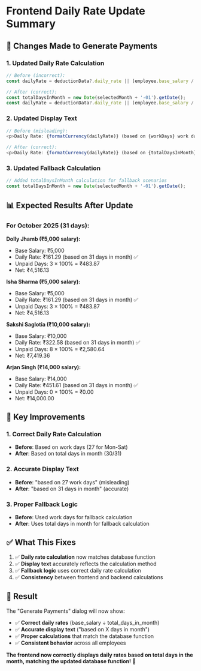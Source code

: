 # Frontend Daily Rate Update Summary

## 🎯 **Changes Made to Generate Payments**

### **1. Updated Daily Rate Calculation**
```typescript
// Before (incorrect):
const dailyRate = deductionData?.daily_rate || (employee.base_salary / workDays);

// After (correct):
const totalDaysInMonth = new Date(selectedMonth + '-01').getDate();
const dailyRate = deductionData?.daily_rate || (employee.base_salary / totalDaysInMonth);
```

### **2. Updated Display Text**
```typescript
// Before (misleading):
<p>Daily Rate: {formatCurrency(dailyRate)} (based on {workDays} work days)</p>

// After (correct):
<p>Daily Rate: {formatCurrency(dailyRate)} (based on {totalDaysInMonth} days in month)</p>
```

### **3. Updated Fallback Calculation**
```typescript
// Added totalDaysInMonth calculation for fallback scenarios
const totalDaysInMonth = new Date(selectedMonth + '-01').getDate();
```

## 📊 **Expected Results After Update**

### **For October 2025 (31 days):**

**Dolly Jhamb (₹5,000 salary):**
- Base Salary: ₹5,000
- Daily Rate: ₹161.29 (based on 31 days in month) ✅
- Unpaid Days: 3 × 100% = ₹483.87
- Net: ₹4,516.13

**Isha Sharma (₹5,000 salary):**
- Base Salary: ₹5,000
- Daily Rate: ₹161.29 (based on 31 days in month) ✅
- Unpaid Days: 3 × 100% = ₹483.87
- Net: ₹4,516.13

**Sakshi Saglotia (₹10,000 salary):**
- Base Salary: ₹10,000
- Daily Rate: ₹322.58 (based on 31 days in month) ✅
- Unpaid Days: 8 × 100% = ₹2,580.64
- Net: ₹7,419.36

**Arjan Singh (₹14,000 salary):**
- Base Salary: ₹14,000
- Daily Rate: ₹451.61 (based on 31 days in month) ✅
- Unpaid Days: 0 × 100% = ₹0.00
- Net: ₹14,000.00

## 🔧 **Key Improvements**

### **1. Correct Daily Rate Calculation**
- **Before**: Based on work days (27 for Mon-Sat)
- **After**: Based on total days in month (30/31)

### **2. Accurate Display Text**
- **Before**: "based on 27 work days" (misleading)
- **After**: "based on 31 days in month" (accurate)

### **3. Proper Fallback Logic**
- **Before**: Used work days for fallback calculation
- **After**: Uses total days in month for fallback calculation

## ✅ **What This Fixes**

1. ✅ **Daily rate calculation** now matches database function
2. ✅ **Display text** accurately reflects the calculation method
3. ✅ **Fallback logic** uses correct daily rate calculation
4. ✅ **Consistency** between frontend and backend calculations

## 🎯 **Result**

The "Generate Payments" dialog will now show:
- ✅ **Correct daily rates** (base_salary ÷ total_days_in_month)
- ✅ **Accurate display text** ("based on X days in month")
- ✅ **Proper calculations** that match the database function
- ✅ **Consistent behavior** across all employees

**The frontend now correctly displays daily rates based on total days in the month, matching the updated database function!** 🎯
